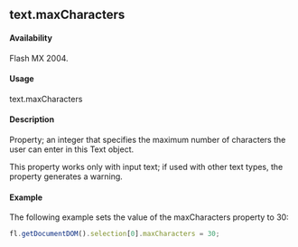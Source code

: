 ## text.maxCharacters

#### Availability

Flash MX 2004.

#### Usage

text.maxCharacters

#### Description

Property; an integer that specifies the maximum number of characters the user can enter in this Text object.

This property works only with input text; if used with other text types, the property generates a warning.

#### Example

The following example sets the value of the maxCharacters property to 30:
```javascript
fl.getDocumentDOM().selection[0].maxCharacters = 30;
```
